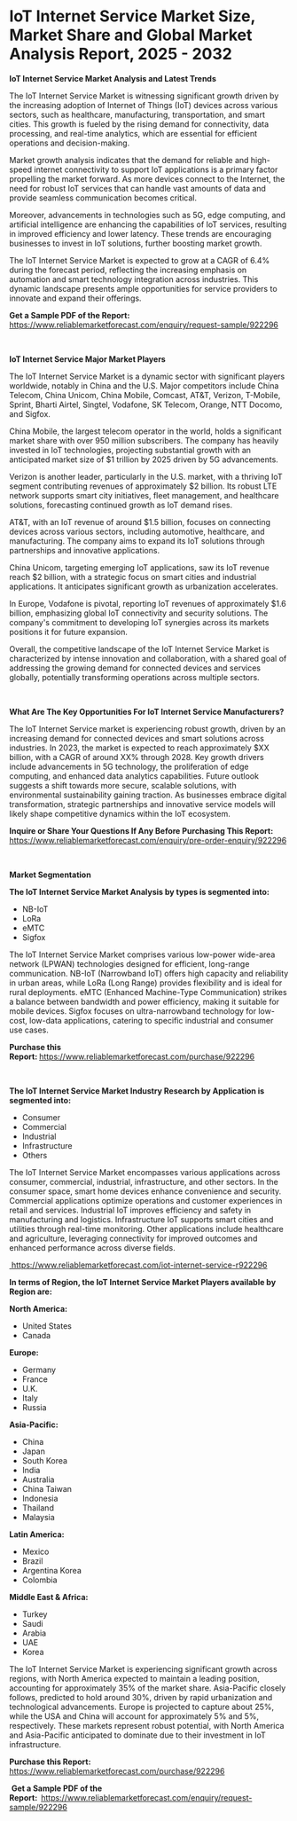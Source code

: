<p><h1>IoT Internet Service Market Size, Market Share and Global Market Analysis Report, 2025 - 2032</h1></p><p><strong>IoT Internet Service Market Analysis and Latest Trends</strong></p>
<p><p>The IoT Internet Service Market is witnessing significant growth driven by the increasing adoption of Internet of Things (IoT) devices across various sectors, such as healthcare, manufacturing, transportation, and smart cities. This growth is fueled by the rising demand for connectivity, data processing, and real-time analytics, which are essential for efficient operations and decision-making.</p><p>Market growth analysis indicates that the demand for reliable and high-speed internet connectivity to support IoT applications is a primary factor propelling the market forward. As more devices connect to the Internet, the need for robust IoT services that can handle vast amounts of data and provide seamless communication becomes critical.</p><p>Moreover, advancements in technologies such as 5G, edge computing, and artificial intelligence are enhancing the capabilities of IoT services, resulting in improved efficiency and lower latency. These trends are encouraging businesses to invest in IoT solutions, further boosting market growth. </p><p>The IoT Internet Service Market is expected to grow at a CAGR of 6.4% during the forecast period, reflecting the increasing emphasis on automation and smart technology integration across industries. This dynamic landscape presents ample opportunities for service providers to innovate and expand their offerings.</p></p>
<p><strong>Get a Sample PDF of the Report:&nbsp;</strong> <a href="https://www.reliablemarketforecast.com/enquiry/request-sample/922296?utm_campaign=3546&utm_medium=2&utm_source=Github&utm_content=ia&utm_term=18042025&utm_id=iot-internet-service">https://www.reliablemarketforecast.com/enquiry/request-sample/922296</a></p>
<p>&nbsp;</p>
<p><strong>IoT Internet Service Major Market Players</strong></p>
<p><p>The IoT Internet Service Market is a dynamic sector with significant players worldwide, notably in China and the U.S. Major competitors include China Telecom, China Unicom, China Mobile, Comcast, AT&T, Verizon, T-Mobile, Sprint, Bharti Airtel, Singtel, Vodafone, SK Telecom, Orange, NTT Docomo, and Sigfox.</p><p>China Mobile, the largest telecom operator in the world, holds a significant market share with over 950 million subscribers. The company has heavily invested in IoT technologies, projecting substantial growth with an anticipated market size of $1 trillion by 2025 driven by 5G advancements.</p><p>Verizon is another leader, particularly in the U.S. market, with a thriving IoT segment contributing revenues of approximately $2 billion. Its robust LTE network supports smart city initiatives, fleet management, and healthcare solutions, forecasting continued growth as IoT demand rises.</p><p>AT&T, with an IoT revenue of around $1.5 billion, focuses on connecting devices across various sectors, including automotive, healthcare, and manufacturing. The company aims to expand its IoT solutions through partnerships and innovative applications.</p><p>China Unicom, targeting emerging IoT applications, saw its IoT revenue reach $2 billion, with a strategic focus on smart cities and industrial applications. It anticipates significant growth as urbanization accelerates.</p><p>In Europe, Vodafone is pivotal, reporting IoT revenues of approximately $1.6 billion, emphasizing global IoT connectivity and security solutions. The company's commitment to developing IoT synergies across its markets positions it for future expansion.</p><p>Overall, the competitive landscape of the IoT Internet Service Market is characterized by intense innovation and collaboration, with a shared goal of addressing the growing demand for connected devices and services globally, potentially transforming operations across multiple sectors.</p></p>
<p>&nbsp;</p>
<p><strong>What Are The Key Opportunities For IoT Internet Service Manufacturers?</strong></p>
<p><p>The IoT Internet Service market is experiencing robust growth, driven by an increasing demand for connected devices and smart solutions across industries. In 2023, the market is expected to reach approximately $XX billion, with a CAGR of around XX% through 2028. Key growth drivers include advancements in 5G technology, the proliferation of edge computing, and enhanced data analytics capabilities. Future outlook suggests a shift towards more secure, scalable solutions, with environmental sustainability gaining traction. As businesses embrace digital transformation, strategic partnerships and innovative service models will likely shape competitive dynamics within the IoT ecosystem.</p></p>
<p><strong>Inquire or Share Your Questions If Any Before Purchasing This Report:</strong> <a href="https://www.reliablemarketforecast.com/enquiry/pre-order-enquiry/922296?utm_campaign=3546&utm_medium=2&utm_source=Github&utm_content=ia&utm_term=18042025&utm_id=iot-internet-service">https://www.reliablemarketforecast.com/enquiry/pre-order-enquiry/922296</a></p>
<p>&nbsp;</p>
<p><strong>Market Segmentation</strong></p>
<p><strong>The IoT Internet Service Market Analysis by types is segmented into:</strong></p>
<p><ul><li>NB-IoT</li><li>LoRa</li><li>eMTC</li><li>Sigfox</li></ul></p>
<p><p>The IoT Internet Service Market comprises various low-power wide-area network (LPWAN) technologies designed for efficient, long-range communication. NB-IoT (Narrowband IoT) offers high capacity and reliability in urban areas, while LoRa (Long Range) provides flexibility and is ideal for rural deployments. eMTC (Enhanced Machine-Type Communication) strikes a balance between bandwidth and power efficiency, making it suitable for mobile devices. Sigfox focuses on ultra-narrowband technology for low-cost, low-data applications, catering to specific industrial and consumer use cases.</p></p>
<p><strong>Purchase this Report:&nbsp;</strong><a href="https://www.reliablemarketforecast.com/purchase/922296?utm_campaign=3546&utm_medium=2&utm_source=Github&utm_content=ia&utm_term=18042025&utm_id=iot-internet-service">https://www.reliablemarketforecast.com/purchase/922296</a></p>
<p>&nbsp;</p>
<p><strong>The IoT Internet Service Market Industry Research by Application is segmented into:</strong></p>
<p><ul><li>Consumer</li><li>Commercial</li><li>Industrial</li><li>Infrastructure</li><li>Others</li></ul></p>
<p><p>The IoT Internet Service Market encompasses various applications across consumer, commercial, industrial, infrastructure, and other sectors. In the consumer space, smart home devices enhance convenience and security. Commercial applications optimize operations and customer experiences in retail and services. Industrial IoT improves efficiency and safety in manufacturing and logistics. Infrastructure IoT supports smart cities and utilities through real-time monitoring. Other applications include healthcare and agriculture, leveraging connectivity for improved outcomes and enhanced performance across diverse fields.</p></p>
<p><a href="https://www.reliablemarketforecast.com/iot-internet-service-r922296?utm_campaign=3546&utm_medium=2&utm_source=Github&utm_content=ia&utm_term=18042025&utm_id=iot-internet-service">&nbsp;https://www.reliablemarketforecast.com/iot-internet-service-r922296</a></p>
<p><strong>In terms of Region, the IoT Internet Service Market Players available by Region are:</strong></p>
<p>
    <p> <strong> North America: </strong>
        <ul>
            <li>United States</li>
            <li>Canada</li>
        </ul>
        </p> 
    <p> <strong> Europe: </strong>
        <ul>
            <li>Germany</li>
            <li>France</li>
            <li>U.K.</li>
            <li>Italy</li>
            <li>Russia</li>
        </ul>
        </p> 
    <p> <strong> Asia-Pacific: </strong>
        <ul>
            <li>China</li>
            <li>Japan</li>
            <li>South Korea</li>
            <li>India</li>
            <li>Australia</li>
            <li>China Taiwan</li>
            <li>Indonesia</li>
            <li>Thailand</li>
            <li>Malaysia</li>
        </ul>
        </p> 
    <p> <strong> Latin America: </strong>
        <ul>
            <li>Mexico</li>
            <li>Brazil</li>
            <li>Argentina Korea</li>
            <li>Colombia</li>
        </ul>
        </p> 
    <p> <strong> Middle East & Africa: </strong>
        <ul>
            <li>Turkey</li>
            <li>Saudi</li>
            <li>Arabia</li>
            <li>UAE</li>
            <li>Korea</li>
        </ul>
    </p>
    </p>
<p><p>The IoT Internet Service Market is experiencing significant growth across regions, with North America expected to maintain a leading position, accounting for approximately 35% of the market share. Asia-Pacific closely follows, predicted to hold around 30%, driven by rapid urbanization and technological advancements. Europe is projected to capture about 25%, while the USA and China will account for approximately 5% and 5%, respectively. These markets represent robust potential, with North America and Asia-Pacific anticipated to dominate due to their investment in IoT infrastructure.</p></p>
<p><strong>Purchase this Report: </strong><a href="https://www.reliablemarketforecast.com/purchase/922296?utm_campaign=3546&utm_medium=2&utm_source=Github&utm_content=ia&utm_term=18042025&utm_id=iot-internet-service">https://www.reliablemarketforecast.com/purchase/922296</a></p>
<p>&nbsp;<strong>Get a Sample PDF of the Report:&nbsp;&nbsp;</strong><a href="https://www.reliablemarketforecast.com/enquiry/request-sample/922296?utm_campaign=3546&utm_medium=2&utm_source=Github&utm_content=ia&utm_term=18042025&utm_id=iot-internet-service">https://www.reliablemarketforecast.com/enquiry/request-sample/922296</a></p>
<p><strong></strong></p>
<p><p></p><p></p><p></p></p>